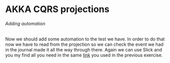 # AKKA CQRS projections

###### Adding automation

Now we should add some automation to the test we have. In order to do that now we have to read from the projection
so we can check the event we had in the journal made it all the way through there. Again we can use Slick and
you my find all you need in the same [link](https://doc.akka.io/docs/alpakka/current/slick.html) you used in the previous exercise. 
